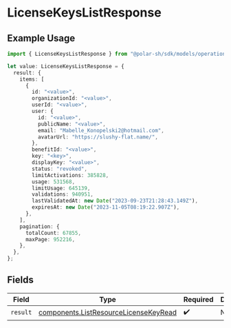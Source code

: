 # LicenseKeysListResponse

## Example Usage

```typescript
import { LicenseKeysListResponse } from "@polar-sh/sdk/models/operations";

let value: LicenseKeysListResponse = {
  result: {
    items: [
      {
        id: "<value>",
        organizationId: "<value>",
        userId: "<value>",
        user: {
          id: "<value>",
          publicName: "<value>",
          email: "Mabelle_Konopelski2@hotmail.com",
          avatarUrl: "https://slushy-flat.name/",
        },
        benefitId: "<value>",
        key: "<key>",
        displayKey: "<value>",
        status: "revoked",
        limitActivations: 385828,
        usage: 531568,
        limitUsage: 645139,
        validations: 940951,
        lastValidatedAt: new Date("2023-09-23T21:28:43.149Z"),
        expiresAt: new Date("2023-11-05T08:19:22.907Z"),
      },
    ],
    pagination: {
      totalCount: 67855,
      maxPage: 952216,
    },
  },
};
```

## Fields

| Field                                                                                          | Type                                                                                           | Required                                                                                       | Description                                                                                    |
| ---------------------------------------------------------------------------------------------- | ---------------------------------------------------------------------------------------------- | ---------------------------------------------------------------------------------------------- | ---------------------------------------------------------------------------------------------- |
| `result`                                                                                       | [components.ListResourceLicenseKeyRead](../../models/components/listresourcelicensekeyread.md) | :heavy_check_mark:                                                                             | N/A                                                                                            |